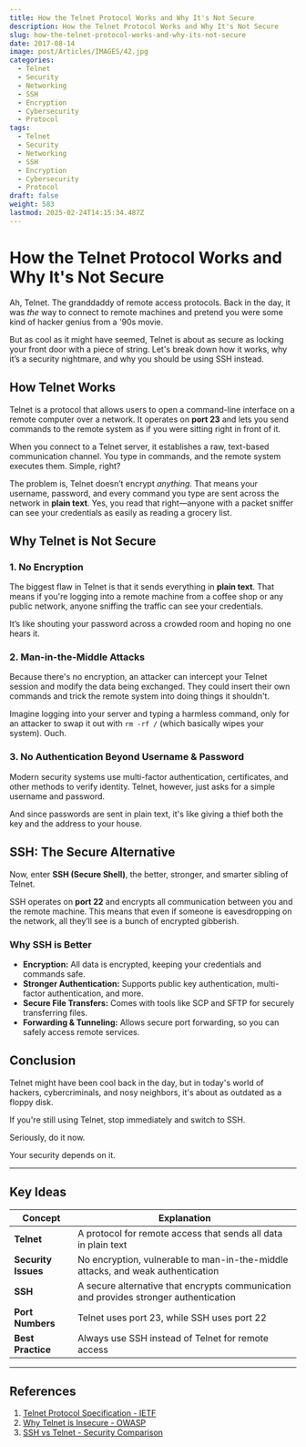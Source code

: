 ```yaml
---
title: How the Telnet Protocol Works and Why It's Not Secure
description: How the Telnet Protocol Works and Why It's Not Secure
slug: how-the-telnet-protocol-works-and-why-its-not-secure
date: 2017-08-14
image: post/Articles/IMAGES/42.jpg
categories:
  - Telnet
  - Security
  - Networking
  - SSH
  - Encryption
  - Cybersecurity
  - Protocol
tags:
  - Telnet
  - Security
  - Networking
  - SSH
  - Encryption
  - Cybersecurity
  - Protocol
draft: false
weight: 583
lastmod: 2025-02-24T14:15:34.487Z
---
```

# How the Telnet Protocol Works and Why It's Not Secure

Ah, Telnet. The granddaddy of remote access protocols. Back in the day, it was *the* way to connect to remote machines and pretend you were some kind of hacker genius from a '90s movie.

But as cool as it might have seemed, Telnet is about as secure as locking your front door with a piece of string. Let's break down how it works, why it’s a security nightmare, and why you should be using SSH instead.

## How Telnet Works

Telnet is a protocol that allows users to open a command-line interface on a remote computer over a network. It operates on **port 23** and lets you send commands to the remote system as if you were sitting right in front of it.

When you connect to a Telnet server, it establishes a raw, text-based communication channel. You type in commands, and the remote system executes them. Simple, right?

The problem is, Telnet doesn’t encrypt *anything*. That means your username, password, and every command you type are sent across the network in **plain text**. Yes, you read that right—anyone with a packet sniffer can see your credentials as easily as reading a grocery list.

## Why Telnet is Not Secure

### 1. No Encryption

The biggest flaw in Telnet is that it sends everything in **plain text**. That means if you're logging into a remote machine from a coffee shop or any public network, anyone sniffing the traffic can see your credentials.

It’s like shouting your password across a crowded room and hoping no one hears it.

### 2. Man-in-the-Middle Attacks

Because there's no encryption, an attacker can intercept your Telnet session and modify the data being exchanged. They could insert their own commands and trick the remote system into doing things it shouldn't.

Imagine logging into your server and typing a harmless command, only for an attacker to swap it out with `rm -rf /` (which basically wipes your system). Ouch.

### 3. No Authentication Beyond Username & Password

Modern security systems use multi-factor authentication, certificates, and other methods to verify identity. Telnet, however, just asks for a simple username and password.

And since passwords are sent in plain text, it's like giving a thief both the key and the address to your house.

## SSH: The Secure Alternative

Now, enter **SSH (Secure Shell)**, the better, stronger, and smarter sibling of Telnet.

SSH operates on **port 22** and encrypts all communication between you and the remote machine. This means that even if someone is eavesdropping on the network, all they’ll see is a bunch of encrypted gibberish.

### Why SSH is Better

* **Encryption:** All data is encrypted, keeping your credentials and commands safe.
* **Stronger Authentication:** Supports public key authentication, multi-factor authentication, and more.
* **Secure File Transfers:** Comes with tools like SCP and SFTP for securely transferring files.
* **Forwarding & Tunneling:** Allows secure port forwarding, so you can safely access remote services.

## Conclusion

Telnet might have been cool back in the day, but in today's world of hackers, cybercriminals, and nosy neighbors, it's about as outdated as a floppy disk.

If you're still using Telnet, stop immediately and switch to SSH.

Seriously, do it now.

Your security depends on it.

***

## Key Ideas

| Concept             | Explanation                                                                           |
| ------------------- | ------------------------------------------------------------------------------------- |
| **Telnet**          | A protocol for remote access that sends all data in plain text                        |
| **Security Issues** | No encryption, vulnerable to man-in-the-middle attacks, and weak authentication       |
| **SSH**             | A secure alternative that encrypts communication and provides stronger authentication |
| **Port Numbers**    | Telnet uses port 23, while SSH uses port 22                                           |
| **Best Practice**   | Always use SSH instead of Telnet for remote access                                    |

***

## References

1. [Telnet Protocol Specification - IETF](https://datatracker.ietf.org/doc/html/rfc854)
2. [Why Telnet is Insecure - OWASP](https://owasp.org/www-community/attacks/Telnet_Insecurity)
3. [SSH vs Telnet - Security Comparison](https://www.ssh.com/academy/ssh/telnet)
